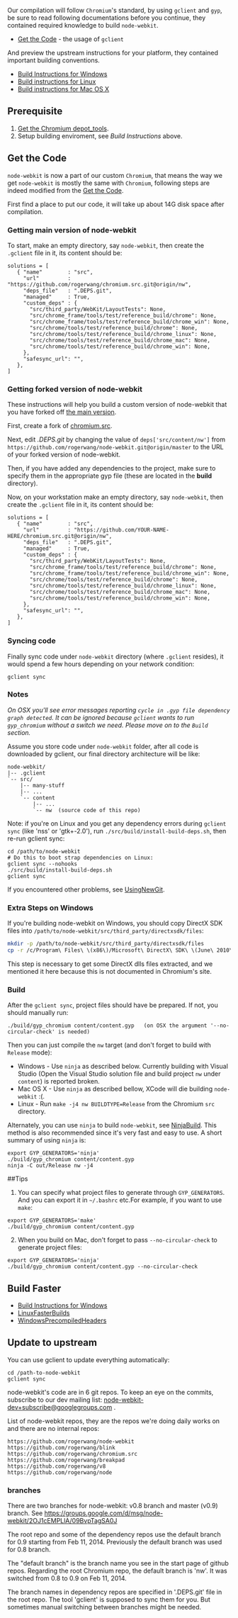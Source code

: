 Our compilation will follow `Chromium`'s standard, by using `gclient` and `gyp`, be sure to read following documentations before you continue, they contained required knowledge to build `node-webkit`.

* [Get the Code](http://www.chromium.org/developers/how-tos/get-the-code) - the usage of `gclient`

And preview the upstream instructions for your platform, they contained important building conventions.

* [Build Instructions for Windows](http://www.chromium.org/developers/how-tos/build-instructions-windows)
* [Build instructions for Linux](http://code.google.com/p/chromium/wiki/LinuxBuildInstructions)
* [Build instructions for Mac OS X](http://code.google.com/p/chromium/wiki/MacBuildInstructions)

## Prerequisite

1. [Get the Chromium depot_tools](http://www.chromium.org/developers/how-tos/install-depot-tools).
2. Setup building enviroment, see *Build Instructions* above.

## Get the Code

`node-webkit` is now a part of our custom `Chromium`, that means the way we get `node-webkit` is mostly the same with `Chromium`, following steps are indeed modified from the [Get the Code](http://www.chromium.org/developers/how-tos/get-the-code).

First find a place to put our code, it will take up about 14G disk space after compilation.

### Getting main version of node-webkit

To start, make an empty directory, say `node-webkit`, then create the `.gclient` file in it, its content should be:

    solutions = [
       { "name"        : "src",
         "url"         : "https://github.com/rogerwang/chromium.src.git@origin/nw",
         "deps_file"   : ".DEPS.git",
         "managed"     : True,
         "custom_deps" : {
           "src/third_party/WebKit/LayoutTests": None,
           "src/chrome_frame/tools/test/reference_build/chrome": None,
           "src/chrome_frame/tools/test/reference_build/chrome_win": None,
           "src/chrome/tools/test/reference_build/chrome": None,
           "src/chrome/tools/test/reference_build/chrome_linux": None,
           "src/chrome/tools/test/reference_build/chrome_mac": None,
           "src/chrome/tools/test/reference_build/chrome_win": None,
         },
         "safesync_url": "",
       },
    ]

### Getting forked version of node-webkit

These instructions will help you build a custom version of node-webkit that you have forked off [the main version](https://github.com/rogerwang/node-webkit).

First, create a fork of [chromium.src](https://github.com/rogerwang/chromium.src).

Next, edit *.DEPS.git* by changing the value of `deps['src/content/nw']` from `https://github.com/rogerwang/node-webkit.git@origin/master` to the URL of your forked version of node-webkit.

Then, if you have added any dependencies to the project, make sure to specify them in the appropriate gyp file (these are located in the **build** directory).

Now, on your workstation make an empty directory, say `node-webkit`, then create the `.gclient` file in it, its content should be:

    solutions = [
       { "name"        : "src",
         "url"         : "https://github.com/YOUR-NAME-HERE/chromium.src.git@origin/nw",
         "deps_file"   : ".DEPS.git",
         "managed"     : True,
         "custom_deps" : {
           "src/third_party/WebKit/LayoutTests": None,
           "src/chrome_frame/tools/test/reference_build/chrome": None,
           "src/chrome_frame/tools/test/reference_build/chrome_win": None,
           "src/chrome/tools/test/reference_build/chrome": None,
           "src/chrome/tools/test/reference_build/chrome_linux": None,
           "src/chrome/tools/test/reference_build/chrome_mac": None,
           "src/chrome/tools/test/reference_build/chrome_win": None,
         },
         "safesync_url": "",
       },
    ]

### Syncing code

Finally sync code under `node-webkit` directory (where `.gclient` resides), it would spend a few hours depending on your network condition:

    gclient sync

### Notes

_On OSX you'll see error messages reporting `cycle in .gyp file dependency graph detected`. It can be ignored because `gclient` wants to run `gyp_chromium` without a switch we need. Please move on to the `Build` section._

Assume you store code under `node-webkit` folder, after all code is downloaded by gclient, our final directory architecture will be like:

    node-webkit/
    |-- .gclient
    `-- src/
        |-- many-stuff
        |-- ...
        `-- content
            |-- ...
            `-- nw  (source code of this repo)

Note: if you're on Linux and you get any dependency errors during `gclient sync` (like 'nss' or 'gtk+-2.0'), run `./src/build/install-build-deps.sh`, then re-run gclient sync:

    cd /path/to/node-webkit
    # Do this to boot strap dependencies on Linux:
    gclient sync --nohooks
    ./src/build/install-build-deps.sh
    gclient sync

If you encountered other problems, see [UsingNewGit](http://code.google.com/p/chromium/wiki/UsingNewGit).

### Extra Steps on Windows

If you're building node-webkit on Windows, you should copy DirectX SDK files into `/path/to/node-webkit/src/third_party/directxsdk/files`:

```bash
mkdir -p /path/to/node-webkit/src/third_party/directxsdk/files
cp -r /c/Program\ Files\ \(x86\)/Microsoft\ DirectX\ SDK\ \(June\ 2010\)/* /path/to/node-webkit/src/third_party/directxsdk/files/
```

This step is necessary to get some DirectX dlls files extracted, and we mentioned it here because this is not documented in Chromium's site.

### Build

After the `gclient sync`, project files should have be prepared. If not, you should manually run:

    ./build/gyp_chromium content/content.gyp   (on OSX the argument '--no-circular-check' is needed)

Then you can just compile the `nw` target (and don't forget to build with `Release` mode):

* Windows - Use `ninja` as described below. Currently building with Visual Studio (Open the Visual Studio solution file and build project `nw` under `content`) is reported broken.
* Mac OS X - Use `ninja` as described bellow, XCode will die building `node-webkit` :(. 
* Linux - Run `make -j4 nw BUILDTYPE=Release` from the Chromium `src` directory. 

Alternately, you can use `ninja` to build `node-webkit`, see [NinjaBuild](http://code.google.com/p/chromium/wiki/NinjaBuild). This method is also recommended since it's very fast and easy to use. A short summary of using `ninja` is:

````
export GYP_GENERATORS='ninja'
./build/gyp_chromium content/content.gyp
ninja -C out/Release nw -j4
````


##Tips
1. You can specify what project files to generate through `GYP_GENERATORS`. And you can export it in `~/.bashrc` etc.For example, if you want to use `make`:
````
export GYP_GENERATORS='make'
./build/gyp_chromium content/content.gyp
````

2. When you build on Mac, don't forget to pass `--no-circular-check` to generate project files:
````
export GYP_GENERATORS='ninja'
./build/gyp_chromium content/content.gyp --no-circular-check
````

## Build Faster

* [Build Instructions for Windows](http://www.chromium.org/developers/how-tos/build-instructions-windows#TOC-Accelerating-the-build)
* [LinuxFasterBuilds](http://code.google.com/p/chromium/wiki/LinuxFasterBuilds)
* [WindowsPrecompiledHeaders](http://code.google.com/p/chromium/wiki/WindowsPrecompiledHeaders)

## Update to upstream

You can use gclient to update everything automatically:

````
cd /path-to-node-webkit
gclient sync
````

node-webkit's code are in 6 git repos. To keep an eye on the commits, subscribe to our dev mailing list: node-webkit-dev+subscribe@googlegroups.com . 

List of node-webkit repos, they are the repos we're doing daily works on and there are no internal repos:
````
https://github.com/rogerwang/node-webkit
https://github.com/rogerwang/blink
https://github.com/rogerwang/chromium.src
https://github.com/rogerwang/breakpad
https://github.com/rogerwang/v8
https://github.com/rogerwang/node
````
### branches
There are two branches for node-webkit: v0.8 branch and master (v0.9) branch. See https://groups.google.com/d/msg/node-webkit/2OJ1cEMPLlA/09BvpTagSA0J

The root repo and some of the dependency repos use the default branch for 0.9 starting from Feb 11, 2014. Previously the default branch was used for 0.8 branch.

The "default branch" is the branch name you see in the start page of github repos. Regarding the root Chromium repo, the default branch is 'nw'. It was switched from 0.8 to 0.9 on Feb 11, 2014.

The branch names in dependency repos are specified in '.DEPS.git' file in the root repo. The tool 'gclient' is supposed to sync them for you. But sometimes manual switching between branches might be needed.
